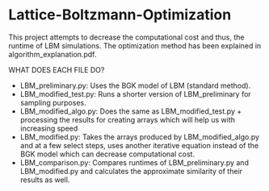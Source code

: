 # Lattice-Boltzmann-Optimization
This project attempts to decrease the computational cost and thus, the runtime of LBM simulations. The optimization method has been explained in algorithm_explanation.pdf.

WHAT DOES EACH FILE DO?
* LBM_preliminary.py: Uses the BGK model of LBM (standard method).
* LBM_modified_test.py: Runs a shorter version of LBM_preliminary for sampling purposes.
* LBM_modified_algo.py: Does the same as LBM_modified_test.py + processing the results for creating arrays which will help us with increasing speed
* LBM_modified.py: Takes the arrays produced by LBM_modified_algo.py and at a few select steps, uses another iterative equation instead of the BGK model which can decrease computational cost.
* LBM_comparison.py: Compares runtimes of LBM_preliminary.py and LBM_modified.py and calculates the approximate similarity of their results as well.
